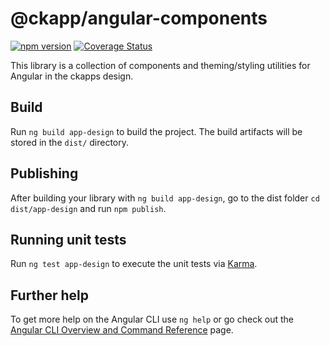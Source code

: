 # @ckapp/angular-components

<!-- ![CI][ci-badge] -->

[![npm version][npm-badge]][npm-url]
[![Coverage Status][coveralls-badge]][coveralls-url]

This library is a collection of components and theming/styling utilities for Angular in the ckapps design.

## Build

Run `ng build app-design` to build the project. The build artifacts will be stored in the `dist/` directory.

## Publishing

After building your library with `ng build app-design`, go to the dist folder `cd dist/app-design` and run `npm publish`.

## Running unit tests

Run `ng test app-design` to execute the unit tests via [Karma](https://karma-runner.github.io).

## Further help

To get more help on the Angular CLI use `ng help` or go check out the [Angular CLI Overview and Command Reference][angular-cli-docs-url] page.

[angular-cli-docs-url]: https://angular.io/cli
[ci-badge]: https://github.com/ckapps/angular-components/workflows/CI/badge.svg
[coveralls-badge]: https://coveralls.io/repos/github/ckapps/angular-components/badge.svg?branch=master
[coveralls-url]: https://coveralls.io/github/ckapps/angular-components?branch=master
[npm-badge]: https://badge.fury.io/js/%40ckapp%2Fangular-components.svg
[npm-url]: https://www.npmjs.com/@ckapp/angular-components

